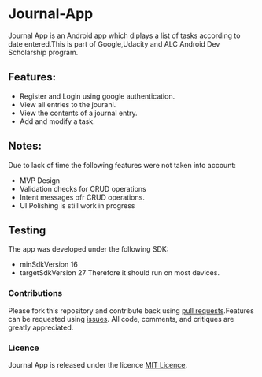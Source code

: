 # Journal-App
Journal App is an Android app which diplays a list of tasks according to date entered.This is part of Google,Udacity and ALC Android Dev Scholarship program.
## Features:
- Register and Login using google authentication.
- View all entries to the jouranl.
- View the contents of a journal  entry.
- Add and modify a task.
 ## Notes:
 Due to lack of time the following features were not taken into account:
  - MVP Design
  - Validation checks for CRUD operations
  - Intent messages ofr CRUD operations.
  - UI Polishing is still work in progress
  ## Testing
  The app was developed under the following SDK:
  - minSdkVersion 16
  - targetSdkVersion 27
  Therefore it should run on most devices.
  ### Contributions
 Please fork this repository and contribute back using [pull requests](https://github.com/mtondolo/Journal-App/pulls).Features can be requested using [issues](https://github.com/mtondolo/Journal-App/issues). All code, comments, and critiques are greatly appreciated.
### Licence
Journal App is released under the licence [MIT Licence](https://choosealicense.com/licenses/mit/).
 
 
